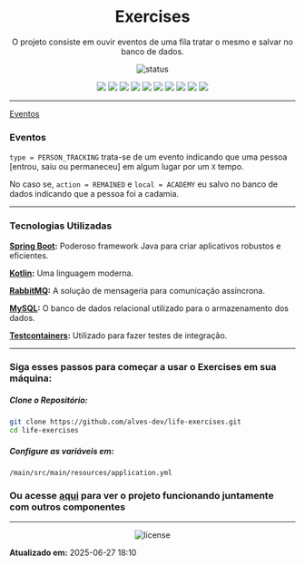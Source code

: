 <!--
template_name=head-code
template_version=v1
-->

<h1 align="center">Exercises</h1>

<p align="center">
  O projeto consiste em ouvir eventos de uma fila tratar o mesmo e salvar no banco de dados.<br>
</p>

<p align="center">
  <img src="https://img.shields.io/badge/status-maintenance-blue.svg" alt="status">
</p>

<p align="center">
<img src="https://img.shields.io/badge/topics:-grey"> 
<img src="https://img.shields.io/badge/sync%20life-lightgrey">
<img src="https://img.shields.io/badge/kotlin-lightgrey">
<img src="https://img.shields.io/badge/spring-lightgrey">
<img src="https://img.shields.io/badge/mysql-lightgrey">
<img src="https://img.shields.io/badge/amqp-lightgrey">
<img src="https://img.shields.io/badge/docker-lightgrey">
<img src="https://img.shields.io/badge/rabbitmq-lightgrey">
<img src="https://img.shields.io/badge/gradle-lightgrey">
<img src="https://img.shields.io/badge/testcontainers-lightgrey">
</p>

<hr>


[Eventos](https://github.com/alves-dev/life/tree/main/events#person_tracking-routing_key---person_tracking)

### Eventos
`type = PERSON_TRACKING` trata-se de um evento indicando que uma pessoa [entrou, saiu ou permaneceu] em algum lugar por um `X` tempo.

No caso se, `action = REMAINED` e `local = ACADEMY` eu salvo no banco de dados indicando que a pessoa foi a cadamia.

-----
### Tecnologias Utilizadas
__[Spring Boot](https://spring.io/projects/spring-boot):__ Poderoso framework Java para criar aplicativos robustos e eficientes.

__[Kotlin](https://kotlinlang.org/):__ Uma linguagem moderna.

__[RabbitMQ](https://rabbitmq-website.pages.dev/):__ A solução de mensageria para comunicação assíncrona.

__[MySQL](https://www.mysql.com/):__ O banco de dados relacional utilizado para o armazenamento dos dados.

__[Testcontainers](https://testcontainers.com/):__ Utilizado para fazer testes de integração.


-----
### Siga esses passos para começar a usar o Exercises em sua máquina:

##### Clone o Repositório:
```bash
git clone https://github.com/alves-dev/life-exercises.git
cd life-exercises
```

##### Configure as variáveis em:
`/main/src/main/resources/application.yml`

### Ou acesse [aqui](https://github.com/alves-dev/posts/tree/main/2024/stack-life-python-kotlin) para ver o projeto funcionando juntamente com outros componentes
<!--
template_name=footer-default
template_version=v1
-->

---
<p align="center">
   <img src="https://img.shields.io/badge/licença-GPL%203-blue.svg" alt="license">
</p>

**Atualizado em:** 2025-06-27 18:10